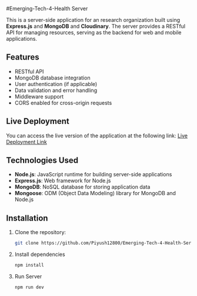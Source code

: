 #Emerging-Tech-4-Health Server

This is a server-side application for an research organization built using **Express.js** and **MongoDB**  and **Cloudinary**. The server provides a RESTful API for managing resources, serving as the backend for web and mobile applications.

## Features

- RESTful API
- MongoDB database integration
- User authentication (if applicable)
- Data validation and error handling
- Middleware support
- CORS enabled for cross-origin requests

## Live Deployment

You can access the live version of the application at the following link: [Live Deployment Link](https://et4h.vercel.app/)

## Technologies Used

- **Node.js**: JavaScript runtime for building server-side applications
- **Express.js**: Web framework for Node.js
- **MongoDB**: NoSQL database for storing application data
- **Mongoose**: ODM (Object Data Modeling) library for MongoDB and Node.js

## Installation

1. Clone the repository:

   ```bash
   git clone https://github.com/Piyush12800/Emerging-Tech-4-Health-Server.git
2. Install dependencies
   ```bash
   npm install
3. Run Server
    ```bash
    npm run dev
  
   
